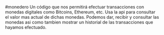 #monedero
Un código que nos permitirá efectuar transacciones con monedas digitales como Bitcoins, Ethereum, etc. Usa la api para consultar el valor mas actual de dichas monedas.
Podemos dar, recibir y consultar las monedas asi como tambien mostrar un historial de las transacciones que hayamos efectuado.
